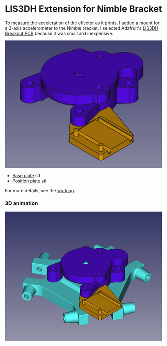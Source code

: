# LIS3DH Extension for Nimble Bracket

To measure the acceleration of the effector as it prints, I added a mount for a 3-axis accelerometer to the Nimble bracket. I selected Adafruit's [LIS3DH Breakout PCB](https://www.adafruit.com/product/2809) because it was small and inexpensive.

![rendering of the extended bracket](/docs/tlm-nimble-v6-lis3dh-freecad.png)

* [Base plate](blob/master/docs/tlm-nimble-v6-lis3dh-base-plate-freecad.stl) stl
* [Position plate](blob/master/docs/tlm-nimble-v6-position-plate-freecad.stl) stl

For more details, see the [worklog](/src/freecad/lis3dh-extension.md).

### 3D animation

![animation showing 3 angles of the bracket](/docs/tlm-nimble-v6-lis3dh-3d-view.gif)
